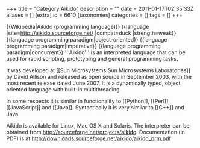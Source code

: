 +++
title = "Category:Aikido"
description = ""
date = 2011-01-17T02:35:33Z
aliases = []
[extra]
id = 6610
[taxonomies]
categories = []
tags = []
+++

{{Wikipedia|Aikido (programming language)}}
{{language
|site=http://aikido.sourceforge.net/
|compat=duck
|strength=weak}}
{{language programming paradigm|object-oriented}}
{{language programming paradigm|imperative}}
{{language programming paradigm|concurrent}}
'''Aikido''' is an interpreted language that can be used for rapid scripting, prototyping and general programming tasks.

It was developed at [[Sun Microsystems|Sun Microsystems Laboratories]] by David Allison and released as open source in September 2003, with the most recent release dated June 2007. It is a dynamically typed, object oriented language with built-in multithreading.

In some respects it is similar in functionality to [[Python]], [[Perl]], [[JavaScript]] and [[Java]]. Syntactically it is very similar to [[C++]] and Java.

Aikido is available for Linux, Mac OS X and Solaris.  The interpreter can be obtained from http://sourceforge.net/projects/aikido.  Documentation (in PDF) is at http://downloads.sourceforge.net/aikido/aikido_prm.pdf
